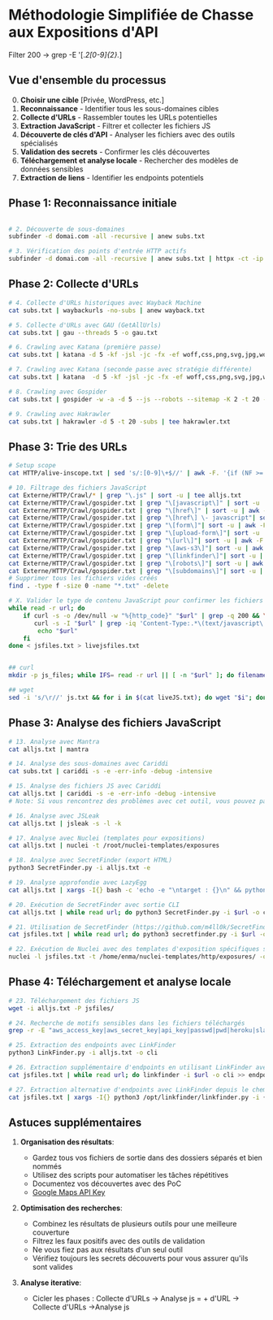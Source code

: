 # Méthodologie Simplifiée de Chasse aux Expositions d'API

Filter 200 -> grep -E '\[.*2[0-9]{2}.*\]

## Vue d'ensemble du processus
0. **Choisir une cible** [Privée, WordPress, etc.]
1. **Reconnaissance** - Identifier tous les sous-domaines cibles
2. **Collecte d'URLs** - Rassembler toutes les URLs potentielles
3. **Extraction JavaScript** - Filtrer et collecter les fichiers JS
4. **Découverte de clés d'API** - Analyser les fichiers avec des outils spécialisés
5. **Validation des secrets** - Confirmer les clés découvertes
6. **Téléchargement et analyse locale** - Rechercher des modèles de données sensibles
7. **Extraction de liens** - Identifier les endpoints potentiels

## Phase 1: Reconnaissance initiale

```bash

# 2. Découverte de sous-domaines
subfinder -d domai.com -all -recursive | anew subs.txt

# 3. Vérification des points d'entrée HTTP actifs
subfinder -d domai.com -all -recursive | anew subs.txt | httpx -ct -ip -sc -fr -td -title -ports 80,443,3000,4443,5000,5001,7001,7002,7070,7443,8080,8081,8082,8443,8888,9000,9001,9090,9091,9200,9443,10000,10443 -mc 200,301,302,304,401,403,405,500,502,503 -retries 3 -timeout 10 -random-agent | anew alive-subs.txt
```

## Phase 2: Collecte d'URLs

```bash
# 4. Collecte d'URLs historiques avec Wayback Machine
cat subs.txt | waybackurls -no-subs | anew wayback.txt

# 5. Collecte d'URLs avec GAU (GetAllUrls)
cat subs.txt | gau --threads 5 -o gau.txt

# 6. Crawling avec Katana (première passe)
cat subs.txt | katana -d 5 -kf -jsl -jc -fx -ef woff,css,png,svg,jpg,woff2,jpeg,gif,svg -random-agent -o katana1.txt

# 7. Crawling avec Katana (seconde passe avec stratégie différente)
cat subs.txt | katana  -d 5 -kf -jsl -jc -fx -ef woff,css,png,svg,jpg,woff2,jpeg,gif,svg -s breadth-first -random-agent -o katana2.txt

# 8. Crawling avec Gospider
cat subs.txt | gospider -w -a -d 5 --js --robots --sitemap -K 2 -t 20 -o gospider.txt

# 9. Crawling avec Hakrawler
cat subs.txt | hakrawler -d 5 -t 20 -subs | tee hakrawler.txt
```

## Phase 3: Trie des URLs


```bash
# Setup scope
cat HTTP/alive-inscope.txt | sed 's/:[0-9]\+$//' | awk -F. '{if (NF >= 2) {print $(NF-1) "." $NF} else {print $0}}' | sort -u | jq -R -s 'split("\n") | map(select(length > 0)) | {flags: "-iE", patterns: .}' | tee $HOME/.gf/scope-dns.json

# 10. Filtrage des fichiers JavaScript
cat Externe/HTTP/Crawl/* | grep "\.js" | sort -u | tee alljs.txt
cat Externe/HTTP/Crawl/gospider.txt | grep "\[javascript\]" | sort -u | awk -F " - " '{print $2}' | anew alljs.txt
cat Externe/HTTP/Crawl/gospider.txt | grep "\[href\]" | sort -u | awk -F ' - ' '{print $2}' | anew href.txt
cat Externe/HTTP/Crawl/gospider.txt | grep "\[href\] \- javascript"| sort -u | awk -F ' - ' '{print $2}' | anew all-inlinejs.txt
cat Externe/HTTP/Crawl/gospider.txt | grep "\[form\]"| sort -u | awk -F ' - ' '{print $2}' | uro | anew form.txt
cat Externe/HTTP/Crawl/gospider.txt | grep "\[upload-form\]"| sort -u | awk -F ' - ' '{print $2}' | uro | anew upload-form.txt
cat Externe/HTTP/Crawl/gospider.txt | grep "\[url\]"| sort -u | awk -F ' - ' '{print $2}' | anew url.txt
cat Externe/HTTP/Crawl/gospider.txt | grep "\[aws-s3\]"| sort -u | awk -F ' - ' '{print $2}' | anew aws-s3.txt
cat Externe/HTTP/Crawl/gospider.txt | grep "\[linkfinder\]"| sort -u | awk -F ' - ' '{print $2}' | anew linkfinder.txt
cat Externe/HTTP/Crawl/gospider.txt | grep "\[robots\]"| sort -u | awk -F ' - ' '{print $2}' | anew robots.txt
cat Externe/HTTP/Crawl/gospider.txt | grep "\[subdomains\]"| sort -u | awk -F ' - ' '{print $2}' | anew Externe/DNS/subdomains.txt
# Supprimer tous les fichiers vides créés
find . -type f -size 0 -name "*.txt" -delete

# X. Valider le type de contenu JavaScript pour confirmer les fichiers JS légitimes
while read -r url; do 
    if curl -s -o /dev/null -w "%{http_code}" "$url" | grep -q 200 && \
       curl -s -I "$url" | grep -iq 'Content-Type:.*\(text/javascript\|application/javascript\)'; then 
        echo "$url" 
    fi 
done < jsfiles.txt > livejsfiles.txt


## curl
mkdir -p js_files; while IFS= read -r url || [ -n "$url" ]; do filename=$(basename "$url"); echo "Downloading $filename JS..."; curl -sSL "$url" -o "downloaded_js_files/$filename"; done < "$1"; echo "Download complete."

## wget
sed -i 's/\r//' js.txt && for i in $(cat liveJS.txt); do wget "$i"; done
```

## Phase 3: Analyse des fichiers JavaScript

```bash
# 13. Analyse avec Mantra
cat alljs.txt | mantra

# 14. Analyse des sous-domaines avec Cariddi
cat subs.txt | cariddi -s -e -err-info -debug -intensive

# 15. Analyse des fichiers JS avec Cariddi
cat alljs.txt | cariddi -s -e -err-info -debug -intensive
# Note: Si vous rencontrez des problèmes avec cet outil, vous pouvez passer à l'étape suivante

# 16. Analyse avec JSLeak
cat alljs.txt | jsleak -s -l -k

# 17. Analyse avec Nuclei (templates pour expositions)
cat alljs.txt | nuclei -t /root/nuclei-templates/exposures

# 18. Analyse avec SecretFinder (export HTML)
python3 SecretFinder.py -i alljs.txt -e

# 19. Analyse approfondie avec LazyEgg
cat alljs.txt | xargs -I{} bash -c 'echo -e "\ntarget : {}\n" && python3 lazyegg.py "{}" --js_urls --domains --ips --leaked_creds --local_storage'

# 20. Exécution de SecretFinder avec sortie CLI
cat alljs.txt | while read url; do python3 SecretFinder.py -i $url -o cli; done

# 21. Utilisation de SecretFinder (https://github.com/m4ll0k/SecretFinder)
cat jsfiles.txt | while read url; do python3 secretfinder.py -i $url -o cli >> secrets.txt; done

# 22. Exécution de Nuclei avec des templates d'exposition spécifiques sur les fichiers JS
nuclei -l jsfiles.txt -t /home/enma/nuclei-templates/http/exposures/ -o jsecrets.txt
```

## Phase 4: Téléchargement et analyse locale

```bash
# 23. Téléchargement des fichiers JS
wget -i alljs.txt -P jsfiles/

# 24. Recherche de motifs sensibles dans les fichiers téléchargés
grep -r -E "aws_access_key|aws_secret_key|api_key|passwd|pwd|heroku|slack|firebase|swagger|aws_secret_key|aws_key|password|ftp password|jdbc|db|sql|secret|jwt|config|admin|pwd|json|gcp|htaccess|.env|ssh_key|git|access_key|secret_token|oauth_token|oauth_token_secret|smtp" jsfiles/

# 25. Extraction des endpoints avec LinkFinder
python3 LinkFinder.py -i alljs.txt -o cli

# 26. Extraction supplémentaire d'endpoints en utilisant LinkFinder avec une méthode différente
cat jsfiles.txt | while read url; do linkfinder -i $url -o cli >> endpoints-js.txt; done

# 27. Extraction alternative d'endpoints avec LinkFinder depuis le chemin Python
cat jsfiles.txt | xargs -I{} python3 /opt/linkfinder/linkfinder.py -i {} -o cli | anew endpoints-js.txt
```

## Astuces supplémentaires

1. **Organisation des résultats**:
   - Gardez tous vos fichiers de sortie dans des dossiers séparés et bien nommés
   - Utilisez des scripts pour automatiser les tâches répétitives
   - Documentez vos découvertes avec des PoC
   - [Google Maps API Key](https://r0b0ts.medium.com/how-i-proved-impact-with-google-map-api-key-7aa801616abb)
2. **Optimisation des recherches**:
   - Combinez les résultats de plusieurs outils pour une meilleure couverture
   - Filtrez les faux positifs avec des outils de validation
   - Ne vous fiez pas aux résultats d'un seul outil
   - Vérifiez toujours les secrets découverts pour vous assurer qu'ils sont valides

3. **Analyse iterative**:
   - Cicler les phases : Collecte d'URLs -> Analyse js = + d'URL -> Collecte d'URLs ->Analyse js
